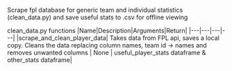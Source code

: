 Scrape fpl database for generic team and individual statistics (clean_data.py) and save useful stats to .csv for offline viewing 

clean_data.py functions
|Name|Description|Arguments|Return|
|---|---|---|---|
|scrape_and_clean_player_data| Takes data from FPL api, saves a local copy. Cleans the data replacing column names, team id -> names and removes unwanted columns | None | useful_player_stats dataframe & other_stats dataframe|